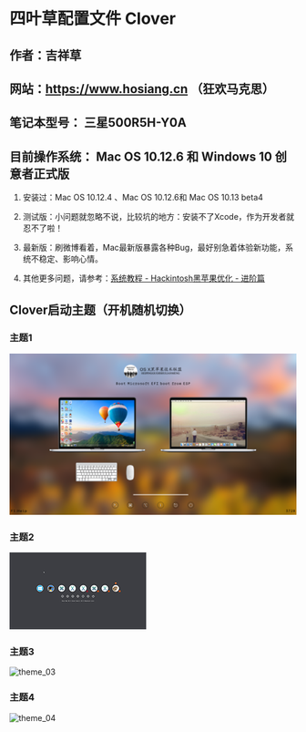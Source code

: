 # 四叶草配置文件 Clover

## 作者：吉祥草

## 网站：https://www.hosiang.cn （狂欢马克思）

## 笔记本型号： 三星500R5H-Y0A

## 目前操作系统： Mac OS 10.12.6 和 Windows 10 创意者正式版

1. 安装过：Mac OS 10.12.4 、Mac OS 10.12.6和 Mac OS 10.13 beta4

2. 测试版：小问题就忽略不说，比较坑的地方：安装不了Xcode，作为开发者就忍不了啦！

3. 最新版：刷微博看着，Mac最新版暴露各种Bug，最好别急着体验新功能，系统不稳定、影响心情。

4. 其他更多问题，请参考：[系统教程 - Hackintosh黑苹果优化 - 进阶篇](https://blog.hosiang.cn/1fc3b22d/)

## Clover启动主题（开机随机切换）

### 主题1

![theme_01](https://raw.githubusercontent.com/Hosiang1026/Clover/master/EFI/CLOVER/themes/theme_01/screenshot1.png  "Clover启动主题一")

### 主题2

![theme_02](https://raw.githubusercontent.com/Hosiang1026/Clover/master/EFI/CLOVER/themes/theme_02/screenshot.png  "Clover启动主题二")

### 主题3

![theme_03](https://raw.githubusercontent.com/Hosiang1026/Clover/master/EFI/CLOVER/themes/theme_03/screenshot.png  "Clover启动主题三")

### 主题4

![theme_04](https://raw.githubusercontent.com/Hosiang1026/Clover/master/EFI/CLOVER/themes/theme_04/screenshot.png  "Clover启动主题四")

